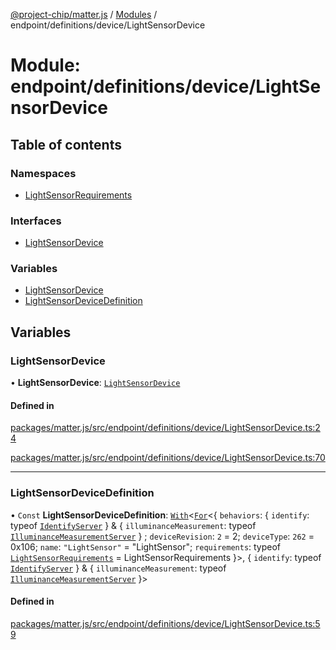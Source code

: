[@project-chip/matter.js](../README.md) / [Modules](../modules.md) / endpoint/definitions/device/LightSensorDevice

# Module: endpoint/definitions/device/LightSensorDevice

## Table of contents

### Namespaces

- [LightSensorRequirements](endpoint_definitions_device_LightSensorDevice.LightSensorRequirements.md)

### Interfaces

- [LightSensorDevice](../interfaces/endpoint_definitions_device_LightSensorDevice.LightSensorDevice.md)

### Variables

- [LightSensorDevice](endpoint_definitions_device_LightSensorDevice.md#lightsensordevice)
- [LightSensorDeviceDefinition](endpoint_definitions_device_LightSensorDevice.md#lightsensordevicedefinition)

## Variables

### LightSensorDevice

• **LightSensorDevice**: [`LightSensorDevice`](../interfaces/endpoint_definitions_device_LightSensorDevice.LightSensorDevice.md)

#### Defined in

[packages/matter.js/src/endpoint/definitions/device/LightSensorDevice.ts:24](https://github.com/project-chip/matter.js/blob/558e12c94a201592c28c7bc0743705360b3e5ca6/packages/matter.js/src/endpoint/definitions/device/LightSensorDevice.ts#L24)

[packages/matter.js/src/endpoint/definitions/device/LightSensorDevice.ts:70](https://github.com/project-chip/matter.js/blob/558e12c94a201592c28c7bc0743705360b3e5ca6/packages/matter.js/src/endpoint/definitions/device/LightSensorDevice.ts#L70)

___

### LightSensorDeviceDefinition

• `Const` **LightSensorDeviceDefinition**: [`With`](node_export._internal_.md#with)\<[`For`](behavior_cluster_export._internal_.EndpointType.md#for)\<\{ `behaviors`: \{ `identify`: typeof [`IdentifyServer`](behavior_definitions_identify_export.IdentifyServer.md)  } & \{ `illuminanceMeasurement`: typeof [`IlluminanceMeasurementServer`](../classes/behavior_definitions_illuminance_measurement_export.IlluminanceMeasurementServer.md)  } ; `deviceRevision`: ``2`` = 2; `deviceType`: ``262`` = 0x106; `name`: ``"LightSensor"`` = "LightSensor"; `requirements`: typeof [`LightSensorRequirements`](endpoint_definitions_device_LightSensorDevice.LightSensorRequirements.md) = LightSensorRequirements }\>, \{ `identify`: typeof [`IdentifyServer`](behavior_definitions_identify_export.IdentifyServer.md)  } & \{ `illuminanceMeasurement`: typeof [`IlluminanceMeasurementServer`](../classes/behavior_definitions_illuminance_measurement_export.IlluminanceMeasurementServer.md)  }\>

#### Defined in

[packages/matter.js/src/endpoint/definitions/device/LightSensorDevice.ts:59](https://github.com/project-chip/matter.js/blob/558e12c94a201592c28c7bc0743705360b3e5ca6/packages/matter.js/src/endpoint/definitions/device/LightSensorDevice.ts#L59)
